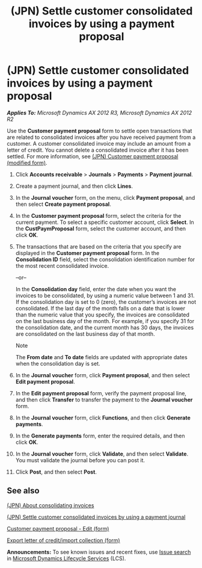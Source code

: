 ﻿---
title: (JPN) Settle customer consolidated invoices by using a payment proposal
TOCTitle: (JPN) Settle customer consolidated invoices by using a payment proposal
ms:assetid: 121c408e-a706-4fa1-88cd-1754f8d70aae
ms:mtpsurl: https://technet.microsoft.com/en-us/library/JJ711007(v=AX.60)
ms:contentKeyID: 49386420
ms.date: 04/18/2014
mtps_version: v=AX.60
---

# (JPN) Settle customer consolidated invoices by using a payment proposal 


_**Applies To:** Microsoft Dynamics AX 2012 R3, Microsoft Dynamics AX 2012 R2_

Use the **Customer payment proposal** form to settle open transactions that are related to consolidated invoices after you have received payment from a customer. A customer consolidated invoice may include an amount from a letter of credit. You cannot delete a consolidated invoice after it has been settled. For more information, see [(JPN) Customer payment proposal (modified form)](https://technet.microsoft.com/en-us/library/jj711015\(v=ax.60\)).

1.  Click **Accounts receivable** \> **Journals** \> **Payments** \> **Payment journal**.

2.  Create a payment journal, and then click **Lines**.

3.  In the **Journal voucher** form, on the menu, click **Payment proposal**, and then select **Create payment proposal**.

4.  In the **Customer payment proposal** form, select the criteria for the current payment. To select a specific customer account, click **Select**. In the **CustPaymProposal** form, select the customer account, and then click **OK**.

5.  The transactions that are based on the criteria that you specify are displayed in the **Customer payment proposal** form. In the **Consolidation ID** field, select the consolidation identification number for the most recent consolidated invoice.
    
    –or–
    
    In the **Consolidation day** field, enter the date when you want the invoices to be consolidated, by using a numeric value between 1 and 31. If the consolidation day is set to 0 (zero), the customer’s invoices are not consolidated. If the last day of the month falls on a date that is lower than the numeric value that you specify, the invoices are consolidated on the last business day of the month. For example, if you specify 31 for the consolidation date, and the current month has 30 days, the invoices are consolidated on the last business day of that month.
    

    > [!NOTE]
    > <P>The <STRONG>From date</STRONG> and <STRONG>To date</STRONG> fields are updated with appropriate dates when the consolidation day is set.</P>



6.  In the **Journal voucher** form, click **Payment proposal**, and then select **Edit payment proposal**.

7.  In the **Edit payment proposal** form, verify the payment proposal line, and then click **Transfer** to transfer the payment to the **Journal voucher** form.

8.  In the **Journal voucher** form, click **Functions**, and then click **Generate payments**.

9.  In the **Generate payments** form, enter the required details, and then click **OK**.

10. In the **Journal voucher** form, click **Validate**, and then select **Validate**. You must validate the journal before you can post it.

11. Click **Post**, and then select **Post**.

## See also

[(JPN) About consolidating invoices](jpn-about-consolidating-invoices.md)

[(JPN) Settle customer consolidated invoices by using a payment journal](jpn-settle-customer-consolidated-invoices-by-using-a-payment-journal.md)

[Customer payment proposal - Edit (form)](https://technet.microsoft.com/en-us/library/aa554074\(v=ax.60\))

[Export letter of credit/import collection (form)](https://technet.microsoft.com/en-us/library/hh208689\(v=ax.60\))

  
**Announcements:** To see known issues and recent fixes, use [Issue search](http://go.microsoft.com/fwlink/?linkid=389258) in [Microsoft Dynamics Lifecycle Services](http://go.microsoft.com/fwlink/?linkid=306505) (LCS).

